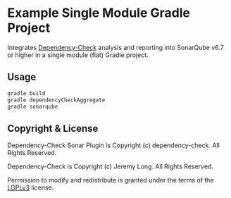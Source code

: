 # Example Single Module Gradle Project

Integrates [Dependency-Check][] analysis and reporting into SonarQube v6.7 or higher in a single module (flat) Gradle project.

## Usage

```bash
gradle build
gradle dependencyCheckAggregate
gradle sonarqube
```

## Copyright & License

Dependency-Check Sonar Plugin is Copyright (c) dependency-check. All Rights Reserved.

Dependency-Check is Copyright (c) Jeremy Long. All Rights Reserved.

Permission to modify and redistribute is granted under the terms of the [LGPLv3][] license.

  [lgplv3]: http://www.gnu.org/licenses/lgpl.txt
  [dependency-check]: https://www.owasp.org/index.php/OWASP_Dependency_Check
